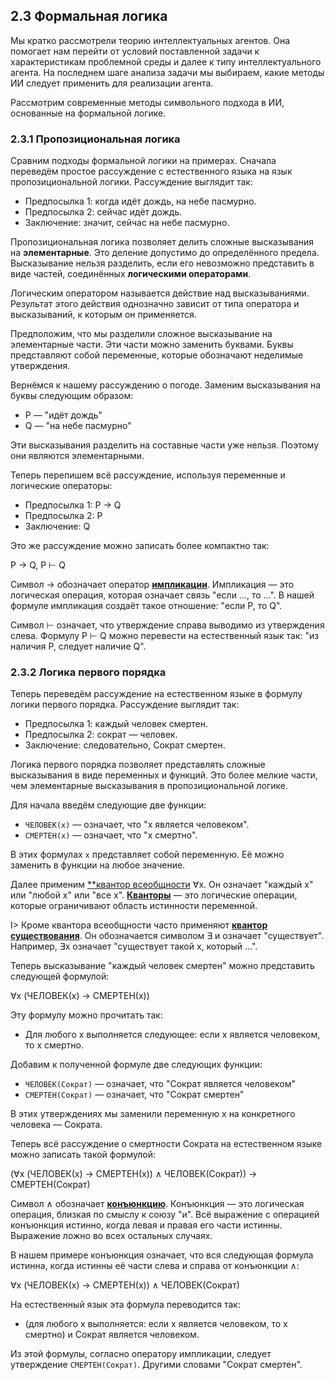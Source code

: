 ## 2.3 Формальная логика

Мы кратко рассмотрели теорию интеллектуальных агентов. Она помогает нам перейти от условий поставленной задачи к характеристикам проблемной среды и далее к типу интеллектуального агента. На последнем шаге анализа задачи мы выбираем, какие методы ИИ следует применить для реализации агента.

Рассмотрим современные методы символьного подхода в ИИ, основанные на формальной логике.

### 2.3.1 Пропозициональная логика

Сравним подходы формальной логики на примерах. Сначала переведём простое рассуждение с естественного языка на язык пропозициональной логики. Рассуждение выглядит так:

* Предпосылка 1: когда идёт дождь, на небе пасмурно.
* Предпосылка 2: сейчас идёт дождь.
* Заключение: значит, сейчас на небе пасмурно.

Пропозициональная логика позволяет делить сложные высказывания на **элементарные**. Это деление допустимо до определённого предела. Высказывание нельзя разделить, если его невозможно представить в виде частей, соединённых **логическими операторами**.

Логическим оператором называется действие над высказываниями. Результат этого действия однозначно зависит от типа оператора и высказываний, к которым он применяется.

Предположим, что мы разделили сложное высказывание на элементарные части. Эти части можно заменить буквами. Буквы представляют собой переменные, которые обозначают неделимые утверждения.

Вернёмся к нашему рассуждению о погоде. Заменим высказывания на буквы следующим образом:

* P — "идёт дождь"
* Q — "на небе пасмурно"

Эти высказывания разделить на составные части уже нельзя. Поэтому они являются элементарными.

Теперь перепишем всё рассуждение, используя переменные и логические операторы:

* Предпосылка 1: P → Q
* Предпосылка 2: P
* Заключение: Q

Это же рассуждение можно записать более компактно так:

P → Q, P ⊢ Q

Символ → обозначает оператор [**импликации**](https://ru.wikipedia.org/wiki/Импликация). Импликация — это логическая операция, которая означает связь "если ..., то ...". В нашей формуле импликация создаёт такое отношение: "если P, то Q".

Символ ⊢ означает, что утверждение справа выводимо из утверждения слева. Формулу P ⊢ Q можно перевести на естественный язык так: "из наличия P, следует наличие Q".

### 2.3.2 Логика первого порядка

Теперь переведём рассуждение на естественном языке в формулу логики первого порядка. Рассуждение выглядит так:

* Предпосылка 1: каждый человек смертен.
* Предпосылка 2: сократ — человек.
* Заключение: следовательно, Сократ смертен.

Логика первого порядка позволяет представлять сложные высказывания в виде переменных и функций. Это более мелкие части, чем элементарные высказывания в пропозициональной логике.

Для начала введём следующие две функции:

* `ЧЕЛОВЕК(x)` — означает, что "x является человеком".
* `СМЕРТЕН(x)` — означает, что "x смертно".

В этих формулах `x` представляет собой переменную. Её можно заменить в функции на любое значение.

Далее применим [**квантор всеобщности](https://ru.wikipedia.org/wiki/Квантор_всеобщности) ∀x. Он означает "каждый x" или "любой x" или "все x". [**Кванторы**](https://ru.wikipedia.org/wiki/Квантор) — это логические операции, которые ограничивают область истинности переменной.

I> Кроме квантора всеобщности часто применяют [**квантор существования**](https://ru.wikipedia.org/wiki/Квантор_существования). Он обозначается символом ∃ и означает "существует". Например, ∃x означает "существует такой x, который ...".

Теперь высказывание "каждый человек смертен" можно представить следующей формулой:

∀x (ЧЕЛОВЕК(x) → СМЕРТЕН(x))

Эту формулу можно прочитать так:

* Для любого x выполняется следующее: если x является человеком, то x смертно.

Добавим к полученной формуле две следующих функции:

* `ЧЕЛОВЕК(Сократ)` — означает, что "Сократ является человеком"
* `СМЕРТЕН(Сократ)` — означает, что "Сократ смертен"

В этих утверждениях мы заменили переменную x на конкретного человека — Сократа.

Теперь всё рассуждение о смертности Сократа на естественном языке можно записать такой формулой:

(∀x (ЧЕЛОВЕК(x) → СМЕРТЕН(x)) ∧ ЧЕЛОВЕК(Сократ)) → СМЕРТЕН(Сократ)

Символ ∧ обозначает [**конъюнкцию**](https://ru.wikipedia.org/wiki/Конъюнкция). Конъюнкция — это логическая операция, близкая по смыслу к союзу "и". Всё выражение с операцией конъюнкция истинно, когда левая и правая его части истинны. Выражение ложно во всех остальных случаях.

В нашем примере конъюнкция означает, что вся следующая формула истинна, когда истинны её части слева и справа от конъюнкции ∧:

∀x (ЧЕЛОВЕК(x) → СМЕРТЕН(x)) ∧ ЧЕЛОВЕК(Сократ)


На естественный язык эта формула переводится так:

* (для любого x выполняется: если x является человеком, то x смертно) и Сократ является человеком.

Из этой формулы, согласно оператору импликации, следует утверждение `СМЕРТЕН(Сократ)`. Другими словами "Сократ смертен".
